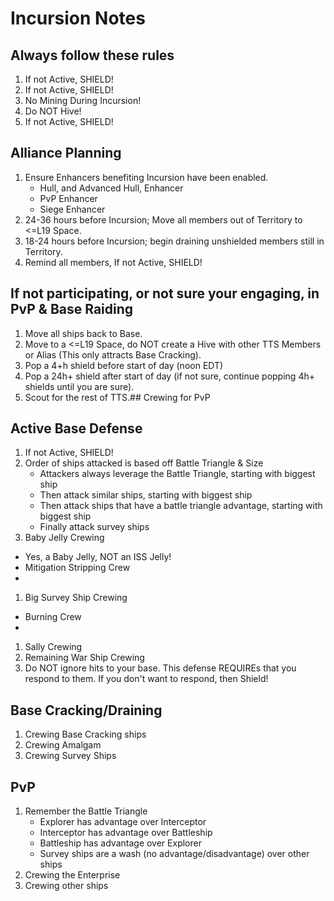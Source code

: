 # Incursion Notes

## Always follow these rules
1. If not Active, SHIELD!
1. If not Active, SHIELD!
1. No Mining During Incursion!
1. Do NOT Hive!
1. If not Active, SHIELD!

## Alliance Planning
1. Ensure Enhancers benefiting Incursion have been enabled.
   - Hull, and Advanced Hull, Enhancer
   - PvP Enhancer
   - Siege Enhancer
1. 24-36 hours before Incursion; Move all members out of Territory to <=L19 Space.
1. 18-24 hours before Incursion; begin draining unshielded members still in Territory.
1. Remind all members, If not Active, SHIELD!


## If not participating, or not sure your engaging, in PvP & Base Raiding
1. Move all ships back to Base. 
1. Move to a <=L19 Space, do NOT create a Hive with other TTS Members or Alias (This only attracts Base Cracking).
1. Pop a 4+h shield before start of day (noon EDT)
1. Pop a 24h+ shield after start of day (if not sure, continue popping 4h+ shields until you are sure).
1. Scout for the rest of TTS.## Crewing for PvP

## Active Base Defense
1. If not Active, SHIELD!
1. Order of ships attacked is based off Battle Triangle & Size
   - Attackers always leverage the Battle Triangle, starting with biggest ship
   - Then attack similar ships, starting with biggest ship
   - Then attack ships that have a battle triangle advantage, starting with biggest ship
   - Finally attack survey ships
1. Baby Jelly Crewing
  - Yes, a Baby Jelly, NOT an ISS Jelly!
  - Mitigation Stripping Crew
  - 
1. Big Survey Ship Crewing
  - Burning Crew
  - 
1. Sally Crewing
1. Remaining War Ship Crewing
1. Do NOT ignore hits to your base. This defense REQUIREs that you respond to them. If you don't want to respond, then Shield!

## Base Cracking/Draining
1. Crewing Base Cracking ships
1. Crewing Amalgam
1. Crewing Survey Ships

## PvP
1. Remember the Battle Triangle
   - Explorer has advantage over Interceptor
   - Interceptor has advantage over Battleship
   - Battleship has advantage over Explorer
   - Survey ships are a wash (no advantage/disadvantage) over other ships
1. Crewing the Enterprise
1. Crewing other ships